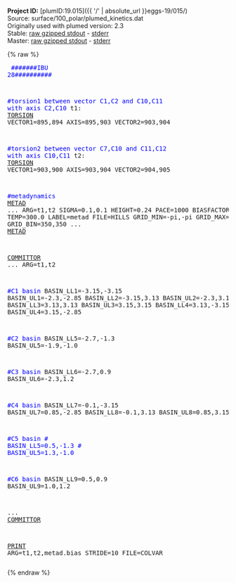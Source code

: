 **Project ID:** [plumID:19.015]({{ '/' | absolute_url }}eggs-19/015/)  
Source: surface/100_polar/plumed_kinetics.dat  
Originally used with plumed version: 2.3  
Stable: [raw gzipped stdout](plumed_kinetics.dat.plumed.stdout.txt.gz) - [stderr](plumed_kinetics.dat.plumed.stderr)  
Master: [raw gzipped stdout](plumed_kinetics.dat.plumed_master.stdout.txt.gz) - [stderr](plumed_kinetics.dat.plumed_master.stderr)  

{% raw %}<pre>
<span style="color:blue">#######IBU 28##########</span>


<span style="color:blue">#torsion1 between vector C1,C2 and C10,C11 with axis C2,C10</span>
t1: <a href="https://plumed.github.io/doc-master/user-doc/html/_t_o_r_s_i_o_n.html">TORSION</a> VECTOR1=895,894 AXIS=895,903 VECTOR2=903,904

<span style="color:blue">#torsion2 between vector C7,C10 and C11,C12 with axis C10,C11</span>
t2: <a href="https://plumed.github.io/doc-master/user-doc/html/_t_o_r_s_i_o_n.html">TORSION</a> VECTOR1=903,900 AXIS=903,904 VECTOR2=904,905

<span style="color:blue">#metadynamics</span>
<a href="https://plumed.github.io/doc-master/user-doc/html/_m_e_t_a_d.html">METAD</a> ...
ARG=t1,t2
SIGMA=0.1,0.1
HEIGHT=0.24
PACE=1000
BIASFACTOR=5.0
TEMP=300.0
LABEL=metad
FILE=HILLS
GRID_MIN=-pi,-pi
GRID_MAX=pi,pi
GRID_BIN=350,350
... <a href="https://plumed.github.io/doc-master/user-doc/html/_m_e_t_a_d.html">METAD</a>


<a href="https://plumed.github.io/doc-master/user-doc/html/_c_o_m_m_i_t_t_o_r.html">COMMITTOR</a> ...
  ARG=t1,t2

<span style="color:blue">#C1 basin</span>
  BASIN_LL1=-3.15,-3.15
  BASIN_UL1=-2.3,-2.85
  BASIN_LL2=-3.15,3.13
  BASIN_UL2=-2.3,3.15
  BASIN_LL3=3.13,3.13
  BASIN_UL3=3.15,3.15
  BASIN_LL4=3.13,-3.15
  BASIN_UL4=3.15,-2.85
  
<span style="color:blue">#C2 basin</span>
   BASIN_LL5=-2.7,-1.3
   BASIN_UL5=-1.9,-1.0

<span style="color:blue">#C3 basin</span>
   BASIN_LL6=-2.7,0.9
   BASIN_UL6=-2.3,1.2

<span style="color:blue">#C4 basin</span>
   BASIN_LL7=-0.1,-3.15
   BASIN_UL7=0.85,-2.85
   BASIN_LL8=-0.1,3.13
   BASIN_UL8=0.85,3.15

<span style="color:blue">#C5 basin</span>
<span style="color:blue">#   BASIN_LL5=0.5,-1.3</span>
<span style="color:blue">#   BASIN_UL5=1.3,-1.0</span>

<span style="color:blue">#C6 basin</span>
   BASIN_LL9=0.5,0.9
   BASIN_UL9=1.0,1.2
  
... <a href="https://plumed.github.io/doc-master/user-doc/html/_c_o_m_m_i_t_t_o_r.html">COMMITTOR</a>


<a href="https://plumed.github.io/doc-master/user-doc/html/_p_r_i_n_t.html">PRINT</a> ARG=t1,t2,metad.bias STRIDE=10 FILE=COLVAR
</pre>{% endraw %}
